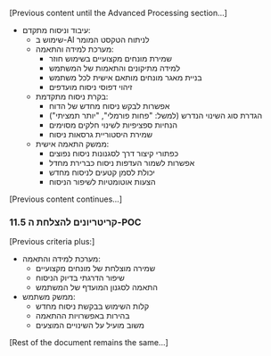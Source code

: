 [Previous content until the Advanced Processing section...]

- עיבוד וניסוח מתקדם:
  * שימוש ב-AI לניתוח הטקסט המומר
  * מערכת למידה והתאמה:
    - שמירת מונחים מקצועיים בשימוש חוזר
    - למידה מתיקונים והתאמות של המשתמש
    - בניית מאגר מונחים מותאם אישית לכל משתמש
    - זיהוי דפוסי ניסוח מועדפים
  * בקרת ניסוח מתקדמת:
    - אפשרות לבקש ניסוח מחדש של הדוח
    - הגדרת סוג השינוי הנדרש (למשל: "פחות פורמלי", "יותר תמציתי")
    - הנחיות ספציפיות לשינוי חלקים מסוימים
    - שמירת היסטוריית גרסאות ניסוח
  * ממשק התאמה אישית:
    - כפתורי קיצור דרך לסגנונות ניסוח נפוצים
    - אפשרות לשמור העדפות ניסוח כברירת מחדל
    - יכולת לסמן קטעים לניסוח מחדש
    - הצעות אוטומטיות לשיפור הניסוח

[Previous content continues...]

### 11.5 קריטריונים להצלחת ה-POC
[Previous criteria plus:]
- מערכת למידה והתאמה:
  * שמירה מוצלחת של מונחים מקצועיים
  * שיפור הדרגתי בדיוק הניסוח
  * התאמה לסגנון המועדף של המשתמש
- ממשק משתמש:
  * קלות השימוש בבקשת ניסוח מחדש
  * בהירות באפשרויות ההתאמה
  * משוב מועיל על השינויים המוצעים

[Rest of the document remains the same...]